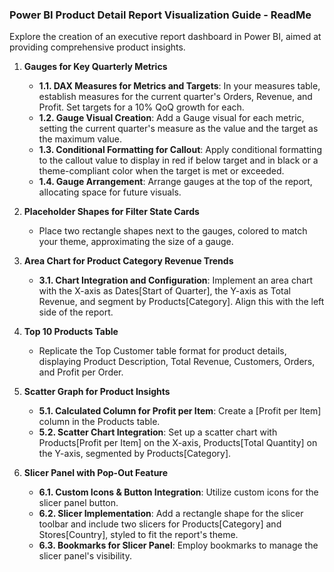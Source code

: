 ### **Power BI Product Detail Report Visualization Guide - ReadMe**

Explore the creation of an executive report dashboard in Power BI, aimed at providing comprehensive product insights.

1. **Gauges for Key Quarterly Metrics**
   - **1.1. DAX Measures for Metrics and Targets**: In your measures table, establish measures for the current quarter's Orders, Revenue, and Profit. Set targets for a 10% QoQ growth for each.
   - **1.2. Gauge Visual Creation**: Add a Gauge visual for each metric, setting the current quarter's measure as the value and the target as the maximum value.
   - **1.3. Conditional Formatting for Callout**: Apply conditional formatting to the callout value to display in red if below target and in black or a theme-compliant color when the target is met or exceeded.
   - **1.4. Gauge Arrangement**: Arrange gauges at the top of the report, allocating space for future visuals.

2. **Placeholder Shapes for Filter State Cards**
   - Place two rectangle shapes next to the gauges, colored to match your theme, approximating the size of a gauge.

3. **Area Chart for Product Category Revenue Trends**
   - **3.1. Chart Integration and Configuration**: Implement an area chart with the X-axis as Dates[Start of Quarter], the Y-axis as Total Revenue, and segment by Products[Category]. Align this with the left side of the report.

4. **Top 10 Products Table**
   - Replicate the Top Customer table format for product details, displaying Product Description, Total Revenue, Customers, Orders, and Profit per Order.

5. **Scatter Graph for Product Insights**
   - **5.1. Calculated Column for Profit per Item**: Create a [Profit per Item] column in the Products table.
   - **5.2. Scatter Chart Integration**: Set up a scatter chart with Products[Profit per Item] on the X-axis, Products[Total Quantity] on the Y-axis, segmented by Products[Category].

6. **Slicer Panel with Pop-Out Feature**
   - **6.1. Custom Icons & Button Integration**: Utilize custom icons for the slicer panel button.
   - **6.2. Slicer Implementation**: Add a rectangle shape for the slicer toolbar and include two slicers for Products[Category] and Stores[Country], styled to fit the report's theme.
   - **6.3. Bookmarks for Slicer Panel**: Employ bookmarks to manage the slicer panel's visibility.


